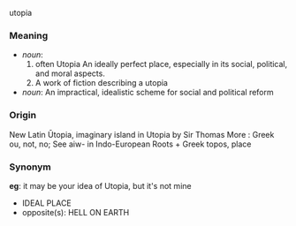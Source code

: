 utopia
### Meaning
+ _noun_:
   1. often Utopia An ideally perfect place, especially in its social, political, and moral aspects.
   2. A work of fiction describing a utopia
+ _noun_: An impractical, idealistic scheme for social and political reform

### Origin

New Latin Ūtopia, imaginary island in Utopia by Sir Thomas More : Greek ou, not, no; See aiw- in Indo-European Roots + Greek topos, place

### Synonym

__eg__: it may be your idea of Utopia, but it's not mine

+ IDEAL PLACE
+ opposite(s): HELL ON EARTH


